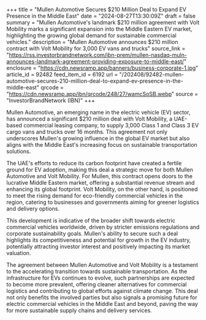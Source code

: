 +++
title = "Mullen Automotive Secures $210 Million Deal to Expand EV Presence in the Middle East"
date = "2024-08-27T13:30:09Z"
draft = false
summary = "Mullen Automotive's landmark $210 million agreement with Volt Mobility marks a significant expansion into the Middle Eastern EV market, highlighting the growing global demand for sustainable commercial vehicles."
description = "Mullen Automotive announces $210 million contract with Volt Mobility for 3,000 EV vans and trucks"
source_link = "https://rss.investorbrandnetwork.com/ibn-prem/mullen-nasdaq-muln-announces-landmark-agreement-providing-exposure-to-middle-east/"
enclosure = "https://cdn.newsramp.app/banners/business-corporate-1.jpg"
article_id = 92482
feed_item_id = 6192
url = "/202408/92482-mullen-automotive-secures-210-million-deal-to-expand-ev-presence-in-the-middle-east"
qrcode = "https://cdn.newsramp.app/ibn/qrcode/248/27/wamcSoSB.webp"
source = "InvestorBrandNetwork (IBN)"
+++

<p>Mullen Automotive, an emerging name in the electric vehicle (EV) sector, has announced a significant $210 million deal with Volt Mobility, a UAE-based commercial leasing company, to supply 3,000 Class 1 and Class 3 EV cargo vans and trucks over 16 months. This agreement not only underscores Mullen's growing influence in the global EV market but also aligns with the Middle East's increasing focus on sustainable transportation solutions.</p><p>The UAE's efforts to reduce its carbon footprint have created a fertile ground for EV adoption, making this deal a strategic move for both Mullen Automotive and Volt Mobility. For Mullen, this contract opens doors to the lucrative Middle Eastern market, offering a substantial revenue stream and enhancing its global footprint. Volt Mobility, on the other hand, is positioned to meet the rising demand for eco-friendly commercial vehicles in the region, catering to businesses and governments aiming for greener logistics and delivery options.</p><p>This development is indicative of the broader shift towards electric commercial vehicles worldwide, driven by stricter emissions regulations and corporate sustainability goals. Mullen's ability to secure such a deal highlights its competitiveness and potential for growth in the EV industry, potentially attracting investor interest and positively impacting its market valuation.</p><p>The agreement between Mullen Automotive and Volt Mobility is a testament to the accelerating transition towards sustainable transportation. As the infrastructure for EVs continues to evolve, such partnerships are expected to become more prevalent, offering cleaner alternatives for commercial logistics and contributing to global efforts against climate change. This deal not only benefits the involved parties but also signals a promising future for electric commercial vehicles in the Middle East and beyond, paving the way for more sustainable supply chains and delivery services.</p>